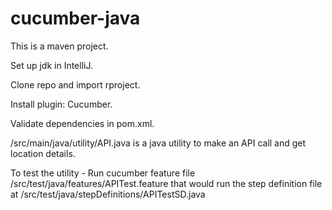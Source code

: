 # cucumber-java
This is a maven project.

Set up jdk in IntelliJ.

Clone repo and import rproject.

Install plugin: Cucumber.

Validate dependencies in pom.xml.

/src/main/java/utility/API.java is a java utility to make an API call and get location details.

To test the utility - Run cucumber feature file /src/test/java/features/APITest.feature that would run the step definition file at /src/test/java/stepDefinitions/APITestSD.java
